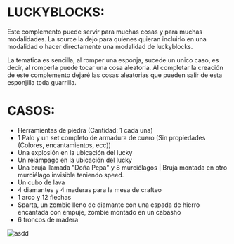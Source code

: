 # LUCKYBLOCKS:
Este complemento puede servir para muchas cosas y para muchas modalidades.
La source la dejo para quienes quieran incluirlo en una modalidad o hacer directamente una modalidad de luckyblocks.

La tematica es sencilla, al romper una esponja, sucede un unico caso, es decir, al romperla puede tocar una cosa aleatoria.
Al completar la creación de este complemento dejaré las cosas aleatorias que pueden salir de esta esponjilla toda guarrilla.

# CASOS:
- Herramientas de piedra (Cantidad: 1 cada una)
- 1 Palo y un set completo de armadura de cuero (Sin propiedades (Colores, encantamientos, ecc))
- Una explosión en la ubicación del lucky
- Un relámpago en la ubicación del lucky
- Una bruja llamada "Doña Pepa" y 8 murciélagos | Bruja montada en otro murciélago invisible teniendo speed.
- Un cubo de lava
- 4 diamantes y 4 maderas para la mesa de crafteo
- 1 arco y 12 flechas
- Sparta, un zombie lleno de diamante con una espada de hierro encantada con empuje, zombie montado en un cabasho
- 6 troncos de madera

![asdd](https://user-images.githubusercontent.com/70720366/163431670-9cd48e2f-7f04-48f1-9d80-ae14c43064db.png)

